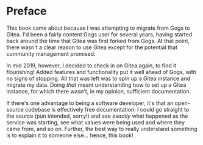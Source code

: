 # Preface

This book came about because I was attempting to migrate from Gogs to Gitea.  I'd been a fairly content Gogs user for several years, having started back around the time that Gitea was first forked from Gogs.  At that point, there wasn't a clear reason to use Gitea except for the potential that community management promised.

In mid 2019, however, I decided to check in on Gitea again, to find it flourishing!  Added features and functionality put it well ahead of Gogs, with no signs of stopping.  All that was left was to spin up a Gitea instance and migrate my data.  Doing *that* meant understanding how to set up a Gitea instance, for which there wasn't, in my opinion, sufficient documentation.

If there's one advantage to being a software developer, it's that an open-source codebase is effectively free documentation: I could go straight to the source (pun intended, sorry!) and see *exactly* what happened as the service was starting, see what values were being used and where they came from, and so on.  Further, the best way to really understand something is to explain it to someone else... hence, this book!
